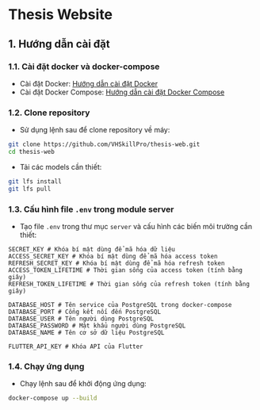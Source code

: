 # Thesis Website

## 1. Hướng dẫn cài đặt

### 1.1. Cài đặt docker và docker-compose
- Cài đặt Docker: [Hướng dẫn cài đặt Docker](https://docs.docker.com/get-docker/)
- Cài đặt Docker Compose: [Hướng dẫn cài đặt Docker Compose](https://docs.docker.com/compose/install/)

### 1.2. Clone repository
- Sử dụng lệnh sau để clone repository về máy:
```bash
git clone https://github.com/VHSkillPro/thesis-web.git
cd thesis-web
```
- Tải các models cần thiết:
```bash
git lfs install
git lfs pull
```

### 1.3. Cấu hình file `.env` trong module server
- Tạo file `.env` trong thư mục `server` và cấu hình các biến môi trường cần thiết:
```env
SECRET_KEY # Khóa bí mật dùng để mã hóa dữ liệu
ACCESS_SECRET_KEY # Khóa bí mật dùng để mã hóa access token
REFRESH_SECRET_KEY # Khóa bí mật dùng để mã hóa refresh token
ACCESS_TOKEN_LIFETIME # Thời gian sống của access token (tính bằng giây)
REFRESH_TOKEN_LIFETIME # Thời gian sống của refresh token (tính bằng giây)

DATABASE_HOST # Tên service của PostgreSQL trong docker-compose
DATABASE_PORT # Cổng kết nối đến PostgreSQL
DATABASE_USER # Tên người dùng PostgreSQL
DATABASE_PASSWORD # Mật khẩu người dùng PostgreSQL
DATABASE_NAME # Tên cơ sở dữ liệu PostgreSQL

FLUTTER_API_KEY # Khóa API của Flutter
```

### 1.4. Chạy ứng dụng
- Chạy lệnh sau để khởi động ứng dụng:
```bash
docker-compose up --build
```